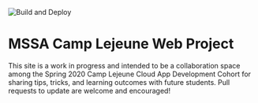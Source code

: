 ![Build and Deploy](https://github.com/MSSA-CAD-Camp-Lejeune-Spring2020/CloudAppDevelopment/workflows/Build%20and%20Deploy/badge.svg?branch=master)

# MSSA Camp Lejeune Web Project

This site is a work in progress and intended to be a collaboration space among the Spring 2020 Camp Lejeune Cloud App Development Cohort for sharing tips, tricks, and learning outcomes with future students. Pull requests to update are welcome and encouraged!
